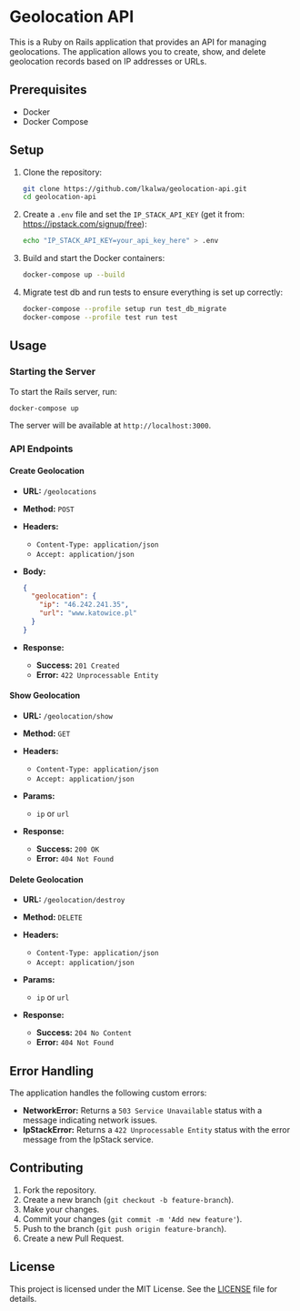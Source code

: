 # Geolocation API

This is a Ruby on Rails application that provides an API for managing geolocations. The application allows you to create, show, and delete geolocation records based on IP addresses or URLs.

## Prerequisites

- Docker
- Docker Compose

## Setup

1. Clone the repository:

   ```sh
   git clone https://github.com/lkalwa/geolocation-api.git
   cd geolocation-api
   ```

2. Create a `.env` file and set the `IP_STACK_API_KEY` (get it from: https://ipstack.com/signup/free):

   ```sh
   echo "IP_STACK_API_KEY=your_api_key_here" > .env
   ```

3. Build and start the Docker containers:

   ```sh
   docker-compose up --build
   ```

4. Migrate test db and run tests to ensure everything is set up correctly:

   ```sh
   docker-compose --profile setup run test_db_migrate
   docker-compose --profile test run test
   ```

## Usage

### Starting the Server

To start the Rails server, run:

```sh
docker-compose up
```

The server will be available at `http://localhost:3000`.

### API Endpoints

#### Create Geolocation

- **URL:** `/geolocations`
- **Method:** `POST`
- **Headers:**
    - `Content-Type: application/json`
    - `Accept: application/json`
- **Body:**

  ```json
  {
    "geolocation": {
      "ip": "46.242.241.35",
      "url": "www.katowice.pl"
    }
  }
  ```

- **Response:**

    - **Success:** `201 Created`
    - **Error:** `422 Unprocessable Entity`

#### Show Geolocation

- **URL:** `/geolocation/show`
- **Method:** `GET`
- **Headers:**
    - `Content-Type: application/json`
    - `Accept: application/json`
- **Params:**
    - `ip` or `url`

- **Response:**

    - **Success:** `200 OK`
    - **Error:** `404 Not Found`

#### Delete Geolocation

- **URL:** `/geolocation/destroy`
- **Method:** `DELETE`
- **Headers:**
    - `Content-Type: application/json`
    - `Accept: application/json`
- **Params:**
    - `ip` or `url`

- **Response:**

    - **Success:** `204 No Content`
    - **Error:** `404 Not Found`

## Error Handling

The application handles the following custom errors:

- **NetworkError:** Returns a `503 Service Unavailable` status with a message indicating network issues.
- **IpStackError:** Returns a `422 Unprocessable Entity` status with the error message from the IpStack service.

## Contributing

1. Fork the repository.
2. Create a new branch (`git checkout -b feature-branch`).
3. Make your changes.
4. Commit your changes (`git commit -m 'Add new feature'`).
5. Push to the branch (`git push origin feature-branch`).
6. Create a new Pull Request.

## License

This project is licensed under the MIT License. See the [LICENSE](https://github.com/lkalwa/geolocation-api/blob/main/LICENSE) file for details.
```
